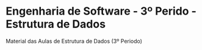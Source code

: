 # Engenharia de Software - 3º Perido - Estrutura de Dados

Material das Aulas de Estrutura de Dados (3º Periodo)
